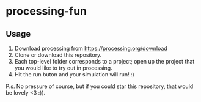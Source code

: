 # processing-fun

## Usage
1. Download processing from https://processing.org/download
2. Clone or download this repository.
3. Each top-level folder corresponds to a project; open up the project that you would like to try out in processing.
4. Hit the run buton and your simulation will run! :) 

P.s. No pressure of course, but if you could star this repository, that would be lovely <3 :)).
